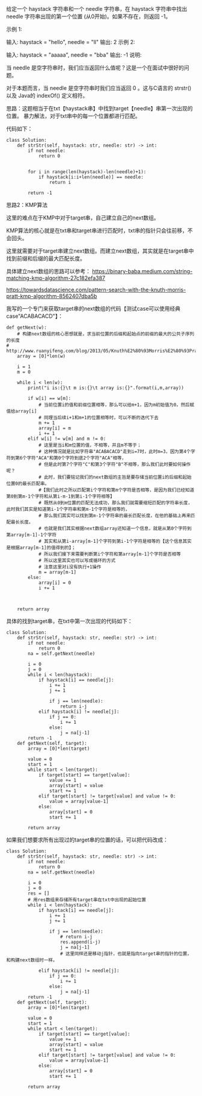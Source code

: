 给定一个 haystack 字符串和一个 needle 字符串，在 haystack 字符串中找出 needle 字符串出现的第一个位置 (从0开始)。如果不存在，则返回  -1。

示例 1:

输入: haystack = "hello", needle = "ll"
输出: 2
示例 2:

输入: haystack = "aaaaa", needle = "bba"
输出: -1
说明:

当 needle 是空字符串时，我们应当返回什么值呢？这是一个在面试中很好的问题。

对于本题而言，当 needle 是空字符串时我们应当返回 0 。这与C语言的 strstr() 以及 Java的 indexOf() 定义相符。



思路：这题相当于在txt【haystack串】中找到target【needle】串第一次出现的位置。
暴力解法，对于txt串中的每一个位置都进行匹配。


代码如下：
```
class Solution:
    def strStr(self, haystack: str, needle: str) -> int:
        if not needle:
            return 0

 
        for i in range(len(haystack)-len(needle)+1):
            if haystack[i:i+len(needle)] == needle:
                return i

        return -1
```




思路2：KMP算法

这里的难点在于KMP中对于target串，自己建立自己的next数组。


KMP算法的核心就是在txt串和target串进行匹配时，txt串的指针只会往前移，不会回头。

这里就需要对于target串建立next数组。而建立next数组，其实就是在target串中找到前缀和后缀的最大匹配长度。

具体建立next数组的思路可以参考：
https://binary-baba.medium.com/string-matching-kmp-algorithm-27c182efa387

https://towardsdatascience.com/pattern-search-with-the-knuth-morris-pratt-kmp-algorithm-8562407dba5b


我写的一个专门来获取target串的next数组的代码【测试case可以使用经典case"ACABACACD"】：


```
def getNext(w):
    # 构建next数组的核心思想就是，求当前位置的后缀和起始点的前缀的最大的公共子序列的长度
#     http://www.ruanyifeng.com/blog/2013/05/Knuth%E2%80%93Morris%E2%80%93Pratt_algorithm.html
    array = [0]*len(w)
    
    i = 1
    m = 0
    
    while i < len(w):
        print("i is:{}\t m is:{}\t array is:{}".format(i,m,array))

        if w[i] == w[m]:
            # 当前位置i的值和前缀位置相等，那么可以给m+1，因为m初始值为0，然后赋值给array[i]
            # 同理当后续i+1和m+1的位置相等时，可以不断的迭代下去
            m += 1
            array[i] = m
            i += 1
        elif w[i] != w[m] and m != 0:
            # 这里是当i和m位置的值，不相等，并且m不等于；
            # 这种情况就是比如字符串"ACABACACD"走到i=7时，此时m=3，因为第4个字符到第6个字符"ACA"和第0个字符到底2个字符"ACA"相等，
            # 但是此时第7个字符"C"和第3个字符"B"不相等，那么我们此时要如何操作呢？
            # 此时，我们要铭记我们的next数组的主旨是要存储当前位置i的后缀和起始位置0的最长匹配串。
            #【我们此时之所以匹配第i个字符和第m个字符是否相等，是因为我们已经知道第0到第m-1个字符和从第i-m-1到第i-1个字符相等】
            # 既然从0到m位置的匹配无法成功，那么我们就需要缩短匹配的字符串长度，此时我们其实是知道第i-1个字符串和第m-1个字符是相等的，
            # 那么我们其实可以找到第m-1个字符串的最长匹配长度，在他的基础上再来匹配最长长度。
            # 也就是我们其实根据next数组array还知道一个信息，就是从第0个字符到第array[m-1]-1个字符
            # 其实和从第i-array[m-1]个字符到第i-1个字符是相等的【这个信息其实是根据array[m-1]的值得到的】；
            # 所以我们接下来需要判断第i个字符和第array[m-1]个字符是否相等
            # 所以这里其实也可以写成循环的方式
            # 注意这里对i没有执行+1操作
            m = array[m-1]
        else:
            array[i] = 0
            i += 1
            
        
        
    return array

```


具体的找到target串，在txt中第一次出现的代码如下：

```
class Solution:
    def strStr(self, haystack: str, needle: str) -> int:
        if not needle:
            return 0
        na = self.getNext(needle)

        i = 0
        j = 0
        while i < len(haystack):
            if haystack[i] == needle[j]:
                i += 1
                j += 1

                if j == len(needle):
                    return i-j 
            elif haystack[i] != needle[j]:
                if j == 0:
                    i += 1
                else:
                    j = na[j-1]
        return -1
    def getNext(self, target):
        array = [0]*len(target)

        value = 0
        start = 1
        while start < len(target):
            if target[start] == target[value]:
                value += 1
                array[start] = value
                start += 1
            elif target[start] != target[value] and value != 0:
                value = array[value-1]
            else:
                array[start] = 0
                start += 1
        
        return array

```



如果我们想要求所有出现过的target串的位置的话，可以把代码改成：
```
class Solution:
    def strStr(self, haystack: str, needle: str) -> int:
        if not needle:
            return 0
        na = self.getNext(needle)

        i = 0
        j = 0
        res = [] 
        # 用res数组来存储所有target串在txt中出现的起始位置
        while i < len(haystack):
            if haystack[i] == needle[j]:
                i += 1
                j += 1

                if j == len(needle):
                    # return i-j 
                    res.append(i-j)
                    j = na[j-1]
                    # 这里同样还是移动j指针，也就是指向target串的指针的位置，和构建next数组时一样。

            elif haystack[i] != needle[j]:
                if j == 0:
                    i += 1
                else:
                    j = na[j-1]
        return -1
    def getNext(self, target):
        array = [0]*len(target)

        value = 0
        start = 1
        while start < len(target):
            if target[start] == target[value]:
                value += 1
                array[start] = value
                start += 1
            elif target[start] != target[value] and value != 0:
                value = array[value-1]
            else:
                array[start] = 0
                start += 1
        
        return array

```